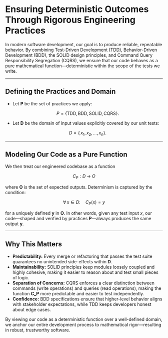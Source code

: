 # Ensuring Deterministic Outcomes Through Rigorous Engineering Practices

In modern software development, our goal is to produce reliable, repeatable behavior. By combining Test-Driven Development (TDD), Behavior-Driven Development (BDD), the SOLID design principles, and Command Query Responsibility Segregation (CQRS), we ensure that our code behaves as a pure mathematical function—deterministic within the scope of the tests we write.

---

## Defining the Practices and Domain

* Let **P** be the set of practices we apply:

  $$
    P = \{\mathrm{TDD}, \, \mathrm{BDD}, \, \mathrm{SOLID}, \, \mathrm{CQRS}\}.
  $$

* Let **D** be the domain of input values explicitly covered by our unit tests:

  $$
    D = \{\,x_1, x_2, \dots, x_n\}.
  $$

---

## Modeling Our Code as a Pure Function

We then treat our engineered codebase as a function

$$C_P : D \;\longrightarrow\; O$$

where **O** is the set of expected outputs. Determinism is captured by the condition:

$$\forall\,x \in D:\quad C_P(x) = y$$

for a uniquely defined **y** in **O**. In other words, given any test input $x$, our code—shaped and verified by practices **P**—always produces the same output **y**.

---

## Why This Matters

* **Predictability:** Every merge or refactoring that passes the test suite guarantees no unintended side-effects within **D**.
* **Maintainability:** SOLID principles keep modules loosely coupled and highly cohesive, making it easier to reason about and test small pieces of logic.
* **Separation of Concerns:** CQRS enforces a clear distinction between commands (write operations) and queries (read operations), making the function **C_P** more predictable and easier to test independently.
* **Confidence:** BDD specifications ensure that higher-level behavior aligns with stakeholder expectations, while TDD keeps developers honest about edge cases.

By viewing our code as a deterministic function over a well-defined domain, we anchor our entire development process to mathematical rigor—resulting in robust, trustworthy software.
